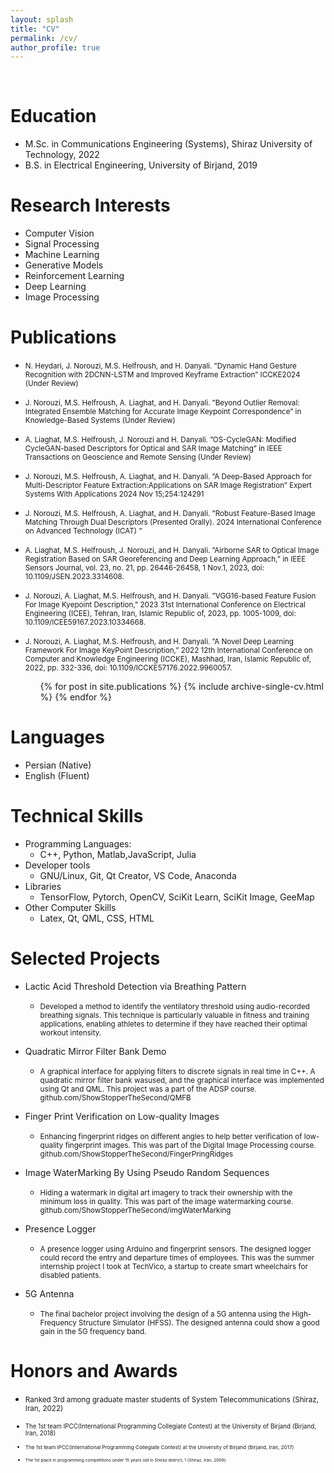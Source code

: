 ```yaml
---
layout: splash
title: "CV"
permalink: /cv/
author_profile: true
---
```






<br>

Education
======
* M.Sc. in Communications Engineering (Systems), Shiraz University of Technology, 2022
* B.S. in Electrical Engineering, University of Birjand, 2019

Research Interests
======
* Computer Vision
* Signal Processing
* Machine Learning
* Generative Models
* Reinforcement Learning
* Deep Learning
* Image Processing
  

Publications
=========
* <small>N. Heydari, J. Norouzi, M.S. Helfroush, and H. Danyali. ”Dynamic Hand Gesture Recognition with 2DCNN-LSTM and Improved Keyframe Extraction” ICCKE2024 (Under Review) </small>

* <small>J. Norouzi, M.S. Helfroush, A. Liaghat, and H. Danyali. ”Beyond Outlier Removal: Integrated Ensemble Matching for Accurate Image Keypoint Correspondence” in Knowledge-Based Systems (Under Review)</small>

* <small>A. Liaghat, M.S. Helfroush, J. Norouzi and H. Danyali. ”OS-CycleGAN: Modified CycleGAN-based Descriptors for Optical and SAR Image Matching” in IEEE Transactions on Geoscience and Remote Sensing (Under Review)</small>

* <small>J. Norouzi, M.S. Helfroush, A. Liaghat, and H. Danyali. ”A Deep-Based Approach for Multi-Descriptor Feature Extraction:Applications on SAR Image Registration” Expert Systems With Applications 2024 Nov 15;254:124291</small>

* <small>J. Norouzi, M.S. Helfroush, A. Liaghat, and H. Danyali. ”Robust Feature-Based Image Matching Through Dual Descriptors (Presented Orally). 2024 International Conference on Advanced Technology (ICAT) ”</small>

* <small>A. Liaghat, M.S. Helfroush, J. Norouzi, and H. Danyali. ”Airborne SAR to Optical Image Registration Based on SAR Georeferencing and Deep Learning Approach,” in IEEE Sensors Journal, vol. 23, no. 21, pp. 26446-26458, 1 Nov.1, 2023, doi: 10.1109/JSEN.2023.3314608.</small>

* <small>J. Norouzi, A. Liaghat, M.S. Helfroush, and H. Danyali. ”VGG16-based Feature Fusion For Image Kyepoint Description,” 2023 31st International Conference on Electrical Engineering (ICEE), Tehran, Iran, Islamic Republic of, 2023, pp. 1005-1009, doi: 10.1109/ICEE59167.2023.10334668.</small>


* <small>J. Norouzi, A. Liaghat, M.S. Helfroush, and H. Danyali. ”A Novel Deep Learning Framework For Image KeyPoint Description,” 2022 12th International Conference on Computer and Knowledge Engineering (ICCKE), Mashhad, Iran, Islamic Republic of, 2022, pp. 332-336, doi: 10.1109/ICCKE57176.2022.9960057.</small>


  <ul>{% for post in site.publications %}
    {% include archive-single-cv.html %}
  {% endfor %}</ul>

Languages
===
 * Persian (Native)
 * English (Fluent)

Technical Skills
======
* Programming Languages:
  * C++, Python, Matlab,JavaScript, Julia
* Developer tools
  * GNU/Linux, Git, Qt Creator, VS Code, Anaconda
* Libraries
  * TensorFlow, Pytorch, OpenCV, SciKit Learn, SciKit Image, GeeMap
* Other Computer Skills
  * Latex, Qt, QML, CSS, HTML

Selected Projects
======
* Lactic Acid Threshold Detection via Breathing Pattern
  * <small>Developed a method to identify the ventilatory threshold using audio-recorded breathing signals. This technique is particularly valuable in fitness and training applications, enabling athletes to determine if they have reached their optimal workout intensity. </small>


* Quadratic Mirror Filter Bank Demo
  * <small>A graphical interface for applying filters to discrete signals in real time in C++. A quadratic mirror filter bank wasused, and the graphical interface was implemented using Qt and QML. This project was a part of the ADSP course. github.com/ShowStopperTheSecond/QMFB </small>

* Finger Print Verification on Low-quality Images
  * <small>Enhancing fingerprint ridges on different angles to help better verification of low-quality fingerprint images. This was part of the Digital Image Processing course. github.com/ShowStopperTheSecond/FingerPringRidges</small>

* Image WaterMarking By Using Pseudo Random Sequences
  * <small>Hiding a watermark in digital art imagery to track their ownership with the minimum loss in quality. This was part of the image watermarking course. github.com/ShowStopperTheSecond/imgWaterMarking</small>

* Presence Logger
  * <small>A presence logger using Arduino and fingerprint sensors. The designed logger could record the entry and departure times of employees. This was the summer internship project I took at TechVico, a startup to create smart wheelchairs for disabled patients.</small>

* 5G Antenna
  * <small>The final bachelor project involving the design of a 5G antenna using the High-Frequency Structure Simulator (HFSS). The designed antenna could show a good gain in the 5G frequency band.</small>

Honors and Awards
====
  * <small> Ranked 3rd among graduate master students of System Telecommunications (Shiraz, Iran, 2022)

  * <small> The 1st team IPCC(International Programming Collegiate Contest) at the University of Birjand (Birjand, Iran, 2018)

  * <small> The 1st team IPCC(International Programming Collegiate Contest) at the University of Birjand (Birjand, Iran, 2017)

  * <small> The 1st place in programming competitions under 15 years old in Shiraz district, 1 (Shiraz, Iran, 2009)

<!-- Talks
======
  <ul>{% for post in site.talks %}
    {% include archive-single-talk-cv.html %}
  {% endfor %}</ul>
  
Teaching
======
  <ul>{% for post in site.teaching %}
    {% include archive-single-cv.html %}
  {% endfor %}</ul>
  
Service and leadership
======
* Currently signed in to 43 different slack teams
 -->